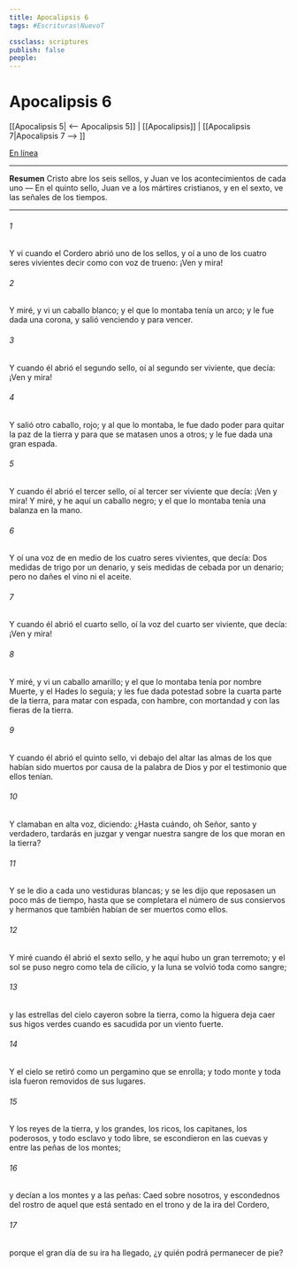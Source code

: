 ```yaml
---
title: Apocalipsis 6
tags: #Escrituras\NuevoT

cssclass: scriptures
publish: false
people:
---
```


# Apocalipsis 6
[[Apocalipsis 5| <-- Apocalipsis 5]] | [[Apocalipsis]] | [[Apocalipsis 7|Apocalipsis 7 --> ]]

[En línea](https://churchofjesuschrist.org/study/scriptures/nt/rev/6?lang=spa)

---
__Resumen__
Cristo abre los seis sellos, y Juan ve los acontecimientos de cada uno — En el quinto sello, Juan ve a los mártires cristianos, y en el sexto, ve las señales de los tiempos.

---
###### 1 
Y vi cuando el Cordero abrió uno de los sellos, y oí a uno de los cuatro seres vivientes decir como con voz de trueno: ¡Ven y mira!

###### 2 
Y miré, y vi un caballo blanco; y el que lo montaba tenía un arco; y le fue dada una corona, y salió venciendo y para vencer.

###### 3 
Y cuando él abrió el segundo sello, oí al segundo ser viviente, que decía: ¡Ven y mira!

###### 4 
Y salió otro caballo, rojo; y al que lo montaba, le fue dado poder para quitar la paz de la tierra y para que se matasen unos a otros; y le fue dada una gran espada.

###### 5 
Y cuando él abrió el tercer sello, oí al tercer ser viviente que decía: ¡Ven y mira! Y miré, y he aquí un caballo negro; y el que lo montaba tenía una balanza en la mano.

###### 6 
Y oí una voz de en medio de los cuatro seres vivientes, que decía: Dos medidas de trigo por un denario, y seis medidas de cebada por un denario; pero no dañes el vino ni el aceite.

###### 7 
Y cuando él abrió el cuarto sello, oí la voz del cuarto ser viviente, que decía: ¡Ven y mira!

###### 8 
Y miré, y vi un caballo amarillo; y el que lo montaba tenía por nombre Muerte, y el Hades lo seguía; y les fue dada potestad sobre la cuarta parte de la tierra, para matar con espada, con hambre, con mortandad y con las fieras de la tierra.

###### 9 
Y cuando él abrió el quinto sello, vi debajo del altar las almas de los que habían sido muertos por causa de la palabra de Dios y por el testimonio que ellos tenían.

###### 10 
Y clamaban en alta voz, diciendo: ¿Hasta cuándo, oh Señor, santo y verdadero, tardarás en juzgar y vengar nuestra sangre de los que moran en la tierra?

###### 11 
Y se le dio a cada uno vestiduras blancas; y se les dijo que reposasen un poco más de tiempo, hasta que se completara el número de sus consiervos y hermanos que también habían de ser muertos como ellos.

###### 12 
Y miré cuando él abrió el sexto sello, y he aquí hubo un gran terremoto; y el sol se puso negro como tela de cilicio, y la luna se volvió toda como sangre;

###### 13 
y las estrellas del cielo cayeron sobre la tierra, como la higuera deja caer sus higos verdes cuando es sacudida por un viento fuerte.

###### 14 
Y el cielo se retiró como un pergamino que se enrolla; y todo monte y toda isla fueron removidos de sus lugares.

###### 15 
Y los reyes de la tierra, y los grandes, los ricos, los capitanes, los poderosos, y todo esclavo y todo libre, se escondieron en las cuevas y entre las peñas de los montes;

###### 16 
y decían a los montes y a las peñas: Caed sobre nosotros, y escondednos del rostro de aquel que está sentado en el trono y de la ira del Cordero,

###### 17 
porque el gran día de su ira ha llegado, ¿y quién podrá permanecer de pie?

